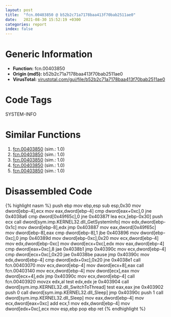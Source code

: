 ```yaml
---
layout: post
title:  "fcn.00403850 @ b52b2c71a7178baa413f70bab2511ae0"
date:   2021-08-30 15:52:19 +0300
categories: report
index: false
---
```


# Generic Information
- **Function:** fcn.00403850
- **Origin (md5):** b52b2c71a7178baa413f70bab2511ae0
- **VirusTotal:** [virustotal.com/gui/file/b52b2c71a7178baa413f70bab2511ae0][virustotal_ref]

# Code Tags
<span class="tag" id="SYSTEM-INFO">SYSTEM-INFO</span>


# Similar Functions

1. [fcn.00403850][similar_1_ref] (sim.: 1.0)
2. [fcn.00403850][similar_2_ref] (sim.: 1.0)
3. [fcn.00403850][similar_3_ref] (sim.: 1.0)
4. [fcn.00403850][similar_4_ref] (sim.: 1.0)
5. [fcn.00403850][similar_5_ref] (sim.: 1.0)


# Disassembled Code

{% highlight nasm %}
push ebp
mov ebp,esp
sub esp,0x30
mov dword[ebp-4],ecx
mov eax,dword[ebp-4]
cmp dword[eax+0xc],0
jne 0x4038a6
cmp dword[0x49f65c],0
jne 0x40387f
lea ecx,[ebp-0x30]
push ecx
call dword[sym.imp.KERNEL32.dll_GetSystemInfo]
mov edx,dword[ebp-0x1c]
mov dword[ebp-8],edx
jmp 0x403887
mov eax,dword[0x49f65c]
mov dword[ebp-8],eax
cmp dword[ebp-8],1
jbe 0x403896
mov dword[ebp-0xc],0
jmp 0x40389d
mov dword[ebp-0xc],0x20
mov ecx,dword[ebp-4]
mov edx,dword[ebp-0xc]
mov dword[ecx+0xc],edx
mov eax,dword[ebp-4]
cmp dword[eax+0xc],8
jae 0x4038b1
jmp 0x40390c
mov ecx,dword[ebp-4]
cmp dword[ecx+0xc],0x20
jae 0x4038be
pause 
jmp 0x40390c
mov edx,dword[ebp-4]
cmp dword[edx+0xc],0x20
jne 0x4038e1
call fcn.00403070
mov ecx,dword[ebp-4]
mov dword[ecx+8],eax
call fcn.00403140
mov ecx,dword[ebp-4]
mov dword[ecx],eax
mov dword[ecx+4],edx
jmp 0x40390c
mov ecx,dword[ebp-4]
call fcn.00403920
movzx edx,al
test edx,edx
je 0x403904
call dword[sym.imp.KERNEL32.dll_SwitchToThread]
test eax,eax
jne 0x403902
push 0
call dword[sym.imp.KERNEL32.dll_Sleep]
jmp 0x40390c
push 1
call dword[sym.imp.KERNEL32.dll_Sleep]
mov eax,dword[ebp-4]
mov ecx,dword[eax+0xc]
add ecx,1
mov edx,dword[ebp-4]
mov dword[edx+0xc],ecx
mov esp,ebp
pop ebp
ret 
{% endhighlight %}


[similar_1_ref]: /report/fcn.00403850@2e2b4d8aa248f9326f7e05a25c5691c2
[similar_2_ref]: /report/fcn.00403850@86aadb6b59332a1964ddcf06379f3bf0
[similar_3_ref]: /report/fcn.00403850@54ce721c07034069471c4434bc57ec40
[similar_4_ref]: /report/fcn.00403850@125511dc58d9fe5b15e0562013727778
[similar_5_ref]: /report/fcn.00403850@bc8f04f6e501a3422d1738dafe7e0e1d
[virustotal_ref]: https://www.virustotal.com/gui/file/b52b2c71a7178baa413f70bab2511ae0